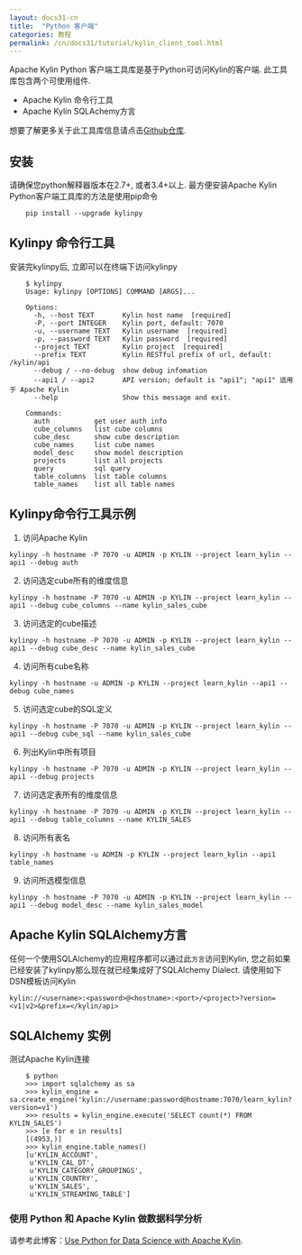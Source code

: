 ```yaml
---
layout: docs31-cn
title:  "Python 客户端"
categories: 教程
permalink: /cn/docs31/tutorial/kylin_client_tool.html
---
```


Apache Kylin Python 客户端工具库是基于Python可访问Kylin的客户端. 此工具库包含两个可使用组件. 

* Apache Kylin 命令行工具
* Apache Kylin SQLAchemy方言

想要了解更多关于此工具库信息请点击[Github仓库](https://github.com/Kyligence/kylinpy).

## 安装
请确保您python解释器版本在2.7+, 或者3.4+以上. 最方便安装Apache Kylin Python客户端工具库的方法是使用pip命令
```
    pip install --upgrade kylinpy
```

## Kylinpy 命令行工具
安装完kylinpy后, 立即可以在终端下访问kylinpy

```
    $ kylinpy
    Usage: kylinpy [OPTIONS] COMMAND [ARGS]...

    Options:
      -h, --host TEXT       Kylin host name  [required]
      -P, --port INTEGER    Kylin port, default: 7070
      -u, --username TEXT   Kylin username  [required]
      -p, --password TEXT   Kylin password  [required]
      --project TEXT        Kylin project  [required]
      --prefix TEXT         Kylin RESTful prefix of url, default: /kylin/api
      --debug / --no-debug  show debug infomation
      --api1 / --api2       API version; default is "api1"; "api1" 适用于 Apache Kylin
      --help                Show this message and exit.

    Commands:
      auth           get user auth info
      cube_columns   list cube columns
      cube_desc      show cube description
      cube_names     list cube names
      model_desc     show model description
      projects       list all projects
      query          sql query
      table_columns  list table columns
      table_names    list all table names
```

## Kylinpy命令行工具示例

1. 访问Apache Kylin
```
kylinpy -h hostname -P 7070 -u ADMIN -p KYLIN --project learn_kylin --api1 --debug auth
```

2. 访问选定cube所有的维度信息
```
kylinpy -h hostname -P 7070 -u ADMIN -p KYLIN --project learn_kylin --api1 --debug cube_columns --name kylin_sales_cube
```

3. 访问选定的cube描述
```
kylinpy -h hostname -P 7070 -u ADMIN -p KYLIN --project learn_kylin --api1 --debug cube_desc --name kylin_sales_cube
```

4. 访问所有cube名称
```
kylinpy -h hostname -u ADMIN -p KYLIN --project learn_kylin --api1 --debug cube_names
```

5. 访问选定cube的SQL定义
```
kylinpy -h hostname -P 7070 -u ADMIN -p KYLIN --project learn_kylin --api1 --debug cube_sql --name kylin_sales_cube
```

6. 列出Kylin中所有项目
```
kylinpy -h hostname -P 7070 -u ADMIN -p KYLIN --project learn_kylin --api1 --debug projects
```

7. 访问选定表所有的维度信息
```
kylinpy -h hostname -P 7070 -u ADMIN -p KYLIN --project learn_kylin --api1 --debug table_columns --name KYLIN_SALES
```

8. 访问所有表名
```
kylinpy -h hostname -u ADMIN -p KYLIN --project learn_kylin --api1 table_names
```

9. 访问所选模型信息
```
kylinpy -h hostname -P 7070 -u ADMIN -p KYLIN --project learn_kylin --api1 --debug model_desc --name kylin_sales_model
```

## Apache Kylin SQLAlchemy方言

任何一个使用SQLAlchemy的应用程序都可以通过此`方言`访问到Kylin, 您之前如果已经安装了kylinpy那么现在就已经集成好了SQLAlchemy Dialect. 请使用如下DSN模板访问Kylin

```
kylin://<username>:<password>@<hostname>:<port>/<project>?version=<v1|v2>&prefix=</kylin/api>
```

## SQLAlchemy 实例
测试Apache Kylin连接

```
    $ python
    >>> import sqlalchemy as sa
    >>> kylin_engine = sa.create_engine('kylin://username:password@hostname:7070/learn_kylin?version=v1')
    >>> results = kylin_engine.execute('SELECT count(*) FROM KYLIN_SALES')
    >>> [e for e in results]
    [(4953,)]
    >>> kylin_engine.table_names()
    [u'KYLIN_ACCOUNT',
     u'KYLIN_CAL_DT',
     u'KYLIN_CATEGORY_GROUPINGS',
     u'KYLIN_COUNTRY',
     u'KYLIN_SALES',
     u'KYLIN_STREAMING_TABLE']
```

### 使用 Python 和 Apache Kylin 做数据科学分析 

请参考此博客：[Use Python for Data Science with Apache Kylin](/blog/2019/06/26/use-python-for-data-science-with-apache-kylin/).